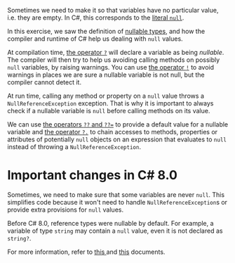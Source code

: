Sometimes we need to make it so that variables have no particular
value, i.e. they are empty.  In C#, this corresponds to the [literal
`null`][null-keyword].

In this exercise, we saw the definition of [nullable
types][nullable-types-tutorial], and how the compiler and runtime of
C# help us dealing with `null` values.

At compilation time, [the operator `?`][nullable-reference-types] will
declare a variable as being *nullable*. The compiler will then try to
help us avoiding calling methods on possibly `null` variables, by
raising warnings. You can use [the operator
`!`][null-forgiving-operator] to avoid warnings in places we are sure
a nullable variable is not null, but the compiler cannot detect
it.

At run time, calling any method or property on a
`null` value throws a `NullReferenceException` exception.
That is why it is important to always check if a nullable variable
is `null` before calling methods on its value.

We can use [the operators `??` and
`??=`][null-coalescing-operator] to provide a default value for a
nullable variable and [the operator `?.`][null-conditional-operator]
to chain accesses to methods, properties or attributes of potentially
`null` objects on an expression that evaluates to `null` instead of
throwing a `NullReferenceException`.

# Important changes in C# 8.0

Sometimes, we need to make sure that some variables are never
`null`. This simplifies code because it won't need to handle
`NullReferenceException`s or provide extra provisions for `null`
values.

Before C# 8.0, reference types were nullable by default. For example,
a variable of type `string` may contain a `null` value, even it is not
declared as `string?`.

For more information, refer to [this
][nullable-csharp-8] and [this][nullable-reference-types-tutorial] documents.

[null-keyword]: https://docs.microsoft.com/en-us/dotnet/csharp/language-reference/keywords/null
[nullable-types-tutorial]: https://csharp.net-tutorials.com/data-types/nullable-types/
[nullable-reference-types]: https://docs.microsoft.com/en-us/dotnet/csharp/nullable-references
[nullable-csharp-8]: https://docs.microsoft.com/en-us/dotnet/csharp/nullable-references
[null-forgiving-operator]: https://docs.microsoft.com/en-us/dotnet/csharp/language-reference/operators/null-forgiving
[null-coalescing-operator]: https://docs.microsoft.com/en-us/dotnet/csharp/language-reference/operators/null-coalescing-operator
[null-conditional-operator]: https://docs.microsoft.com/en-us/dotnet/csharp/language-reference/operators/member-access-operators#null-conditional-operators--and-
[nullable-reference-types-tutorial]: https://docs.microsoft.com/en-us/archive/msdn-magazine/2018/february/essential-net-csharp-8-0-and-nullable-reference-types
